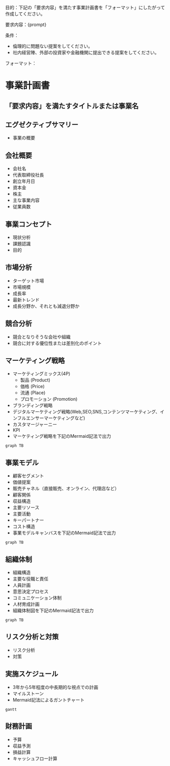 目的：下記の「要求内容」を満たす事業計画書を「フォーマット」にしたがって作成してください。

要求内容：{prompt}

条件：
- 倫理的に問題ない提案をしてください。
- 社内経営陣、外部の投資家や金融機関に提出できる提案をしてください。

フォーマット：

# 事業計画書

## 「要求内容」を満たすタイトルまたは事業名

## エグゼクティブサマリー
- 事業の概要

## 会社概要
- 会社名
- 代表取締役社長
- 創立年月日
- 資本金
- 株主
- 主な事業内容
- 従業員数

## 事業コンセプト
- 現状分析
- 課題認識
- 目的

## 市場分析
- ターゲット市場
- 市場規模
- 成長率
- 最新トレンド
- 成長分野か、それとも減退分野か

## 競合分析
- 競合となりそうな会社や組織
- 競合に対する優位性または差別化のポイント

## マーケティング戦略
- マーケティングミックス(4P)
    - 製品 (Product)
    - 価格 (Price)
    - 流通 (Place)
    - プロモーション (Promotion)
- ブランディング戦略
- デジタルマーケティング戦略(Web,SEO,SNS,コンテンツマーケティング、インフルエンサーマーケティングなど)
- カスタマージャーニー
- KPI
- マーケティング戦略を下記のMermaid記法で出力
```mermaid
graph TB
```

## 事業モデル
- 顧客セグメント
- 価値提案
- 販売チャネル（直接販売、オンライン、代理店など）
- 顧客関係
- 収益構造
- 主要リソース
- 主要活動
- キーパートナー
- コスト構造
- 事業モデルキャンバスを下記のMermaid記法で出力
```mermaid
graph TB
```

## 組織体制
- 組織構造
- 主要な役職と責任
- 人員計画
- 意思決定プロセス
- コミュニケーション体制
- 人材育成計画
- 組織体制図を下記のMermaid記法で出力
```mermaid
graph TB
```

## リスク分析と対策
- リスク分析
- 対策

## 実施スケジュール
- 3年から5年程度の中長期的な視点での計画
- マイルストーン
- Mermaid記法によるガントチャート
```mermaid
gantt
```

## 財務計画
- 予算
- 収益予測
- 損益計算
- キャッシュフロー計算

